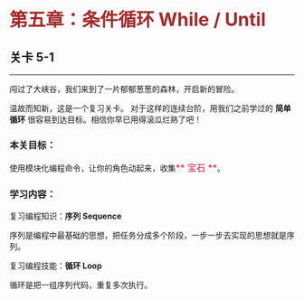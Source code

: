 # <font color=#A52A2A size=6>第五章：条件循环 While / Until</font>
## 关卡 5-1

------
闯过了大峡谷，我们来到了一片郁郁葱葱的森林，开启新的冒险。
 
温故而知新，这是一个复习关卡。
对于这样的连续台阶，用我们之前学过的 **简单循环** 很容易到达目标。相信你早已用得滚瓜烂熟了吧！
 
### 本关目标：
使用模块化编程命令，让你的角色动起来，收集<font color=#DC143C size=3>** 宝石 **</font>。

### 学习内容：
复习编程知识：**序列 Sequence**

序列是编程中最基础的思想，把任务分成多个阶段，一步一步去实现的思想就是序列。

复习编程技能：**循环 Loop**

循环是把一组序列代码，重复多次执行。
